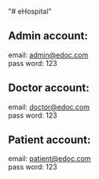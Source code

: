 "# eHospital" 

## Admin account:
email: admin@edoc.com <br/>
pass word: 123

## Doctor account:
email: doctor@edoc.com <br/>
pass word: 123

## Patient account:
email: patient@edoc.com <br/>
pass word: 123
